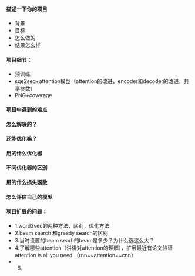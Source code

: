 #### 描述一下你的项目
+ 背景
+ 目标
+ 怎么做的
+ 结果怎么样
#### 项目细节：
+ 预训练
+ sqe2seq+attention模型（attention的改进，encoder和decoder的改进，共享参数）
+ PNG+coverage
#### 项目中遇到的难点
#### 怎么解决的？
#### 还能优化嘛？
#### 用的什么优化器
#### 不同优化器的区别
#### 用的什么损失函数
#### 怎么评估自己的模型
#### 项目扩展的问题：
+ 1.word2vec的两种方法，区别，优化方法
+ 2.beam search 和greedy search的区别
+ 3.当时设置的beam searh的beam是多少？为什么选这么大？
+ 4.了解哪些attention（讲讲对attention的理解），扩展最近有论文验证attention is all you need （rnn==attention==cnn）
+ 5.
